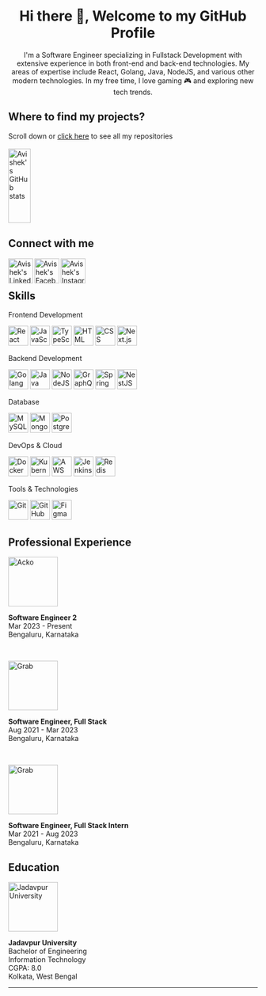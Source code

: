<h1 align="center"> Hi there 👋, Welcome to my GitHub Profile<br/> </h1> 

<p align="center">
I'm a Software Engineer specializing in Fullstack Development with extensive experience in both front-end and back-end technologies. My areas of expertise include React, Golang, Java, NodeJS, and various other modern technologies. In my free time, I love gaming 🎮 and exploring new tech trends. </p>

## Where to find my projects?

Scroll down or [click here](https://github.com/AvishekGhost?tab=repositories) to see all my repositories
<br/>
<br/>
<img aligh="left" src="https://github-readme-stats.vercel.app/api/top-langs/?username=AvishekGhost&hide_progress=true&theme=dracula" alt="Avishek's GitHub stats" width="30%" height="150" />


## Connect with me

<p>
<a href="https://www.linkedin.com/in/avishek-mondal53/">
  <img align="left" alt="Avishek's LinkedIn" width="50px" src="https://img.icons8.com/fluent/48/000000/linkedin.png" />
</a>
<a href="https://facebook.com/avishek.mondal53/">
  <img align="left" alt="Avishek's Facebook" width="50px" src="https://img.icons8.com/fluent/48/000000/facebook-new.png" />
</a>
<a href="https://www.instagram.com/_avishekmondal_/">
  <img align="left" alt="Avishek's Instagram" width="50px" src="https://img.icons8.com/fluent/48/000000/instagram-new.png" />
</a>
</p>

<br/>
<br/>


## Skills
<p>
Frontend Development
<p>
  <img src="https://img.icons8.com/color/48/000000/react-native.png" alt="React" width="40" height="40"/>
  <img src="https://img.icons8.com/color/48/000000/javascript.png" alt="JavaScript" width="40" height="40"/>
  <img src="https://img.icons8.com/color/48/000000/typescript.png" alt="TypeScript" width="40" height="40"/>
  <img src="https://img.icons8.com/color/48/000000/html-5.png" alt="HTML" width="40" height="40"/>
  <img src="https://img.icons8.com/color/48/000000/css3.png" alt="CSS" width="40" height="40"/>
  <img src="https://img.icons8.com/color/48/000000/nextjs.png" alt="Next.js" width="40" height="40"/>
</p>
</p>

<p>
Backend Development
<p>
  <img src="https://img.icons8.com/color/48/000000/golang.png" alt="Golang" width="40" height="40"/>
  <img src="https://img.icons8.com/color/48/000000/java-coffee-cup-logo.png" alt="Java" width="40" height="40"/>
  <img src="https://img.icons8.com/color/48/000000/nodejs.png" alt="NodeJS" width="40" height="40"/>
  <img src="https://img.icons8.com/color/48/000000/graphql.png" alt="GraphQL" width="40" height="40"/>
  <img src="https://img.icons8.com/color/48/000000/spring-logo.png" alt="Spring Boot" width="40" height="40"/>
  <img src="https://img.icons8.com/color/48/000000/nestjs.png" alt="NestJS" width="40" height="40"/>
</p>
</p>

<p>
Database
<p>
  <img src="https://img.icons8.com/color/48/000000/mysql-logo.png" alt="MySQL" width="40" height="40"/>
  <img src="https://img.icons8.com/color/48/000000/mongodb.png" alt="MongoDB" width="40" height="40"/>
  <img src="https://img.icons8.com/color/48/000000/postgreesql.png" alt="PostgreSQL" width="40" height="40"/>
</p>
</p>

<p>
DevOps & Cloud
<p>
  <img src="https://img.icons8.com/color/48/000000/docker.png" alt="Docker" width="40" height="40"/>
  <img src="https://img.icons8.com/color/48/000000/kubernetes.png" alt="Kubernetes" width="40" height="40"/>
  <img src="https://img.icons8.com/color/48/000000/amazon-web-services.png" alt="AWS" width="40" height="40"/>
  <img src="https://img.icons8.com/color/48/000000/jenkins.png" alt="Jenkins" width="40" height="40"/>
  <img src="https://img.icons8.com/color/48/000000/redis.png" alt="Redis" width="40" height="40"/>
</p>
</p>

<p>
Tools & Technologies
<p>
  <img src="https://img.icons8.com/color/48/000000/git.png" alt="Git" width="40" height="40"/>
  <img src="https://img.icons8.com/color/48/000000/github.png" alt="GitHub" width="40" height="40"/>
  <img src="https://img.icons8.com/color/48/000000/figma.png" alt="Figma" width="40" height="40"/>
</p>
</p>

## Professional Experience

<p>
  <img src="https://upload.wikimedia.org/wikipedia/en/e/e6/Official_logo_of_Acko.png" alt="Acko" width="100"/>
</p>
<p>
   <b>Software Engineer 2 </b><br/>Mar 2023 - Present <br/>
  Bengaluru, Karnataka
</p>
<br/>

<p>
    <img src="https://upload.wikimedia.org/wikipedia/en/thumb/1/12/Grab_%28application%29_logo.svg/440px-Grab_%28application%29_logo.svg.png" alt="Grab" width="100"/>
</p>
<p>
  <b>Software Engineer, Full Stack</b> <br/>Aug 2021 - Mar 2023<br/>
  Bengaluru, Karnataka
</p>
<br/>

<p>
    <img src="https://upload.wikimedia.org/wikipedia/en/thumb/1/12/Grab_%28application%29_logo.svg/440px-Grab_%28application%29_logo.svg.png" alt="Grab" width="100"/>
</p>
<p>
  <b>Software Engineer, Full Stack Intern</b> <br/>Mar 2021 - Aug 2023<br/>
  Bengaluru, Karnataka
</p>


## Education

<p>
  <img src="https://upload.wikimedia.org/wikipedia/en/thumb/5/58/Jadavpur_University_Logo.svg/440px-Jadavpur_University_Logo.svg.png" alt="Jadavpur University" width="100"/>
</p>
<p>
  <b>Jadavpur University</b><br/>
  Bachelor of Engineering <br/>Information Technology <br/>CGPA: 8.0<br/>
  Kolkata, West Bengal
</p>

<hr/>
